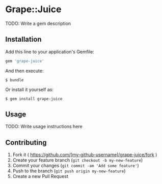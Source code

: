# Grape::Juice

TODO: Write a gem description

## Installation

Add this line to your application's Gemfile:

```ruby
gem 'grape-juice'
```

And then execute:

    $ bundle

Or install it yourself as:

    $ gem install grape-juice

## Usage

TODO: Write usage instructions here

## Contributing

1. Fork it ( https://github.com/[my-github-username]/grape-juice/fork )
2. Create your feature branch (`git checkout -b my-new-feature`)
3. Commit your changes (`git commit -am 'Add some feature'`)
4. Push to the branch (`git push origin my-new-feature`)
5. Create a new Pull Request
